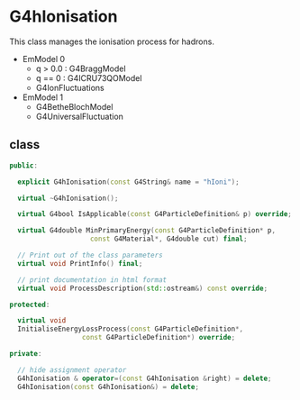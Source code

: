 <!-- G4hIonisation.md --- 
;; 
;; Description: 
;; Author: Hongyi Wu(吴鸿毅)
;; Email: wuhongyi@qq.com 
;; Created: 五 7月 13 04:37:52 2018 (+0800)
;; Last-Updated: 六 7月 14 05:20:35 2018 (+0800)
;;           By: Hongyi Wu(吴鸿毅)
;;     Update #: 4
;; URL: http://wuhongyi.cn -->

# G4hIonisation

This class manages the ionisation process for hadrons.

* EmModel 0
	* q > 0.0 :  G4BraggModel
	* q == 0  :  G4ICRU73QOModel
    * G4IonFluctuations
* EmModel 1
	* G4BetheBlochModel
	* G4UniversalFluctuation


## class

```cpp
public:

  explicit G4hIonisation(const G4String& name = "hIoni");

  virtual ~G4hIonisation();

  virtual G4bool IsApplicable(const G4ParticleDefinition& p) override;

  virtual G4double MinPrimaryEnergy(const G4ParticleDefinition* p,
				    const G4Material*, G4double cut) final;

  // Print out of the class parameters
  virtual void PrintInfo() final;

  // print documentation in html format
  virtual void ProcessDescription(std::ostream&) const override;

protected:

  virtual void 
  InitialiseEnergyLossProcess(const G4ParticleDefinition*,
			      const G4ParticleDefinition*) override;

private:

  // hide assignment operator
  G4hIonisation & operator=(const G4hIonisation &right) = delete;
  G4hIonisation(const G4hIonisation&) = delete;
```


<!-- G4hIonisation.md ends here -->
